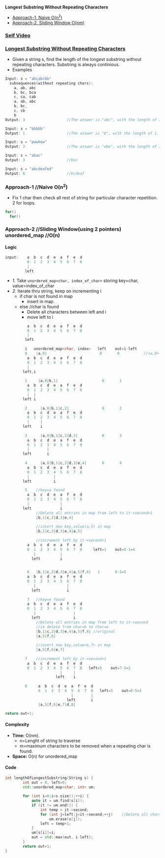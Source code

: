 **Longest Substring Without Repeating Characters**
- [Approach-1, Naive O(n<sup>2</sup>)](#a1)
- [Approach-2, Sliding Window O(nm)](#a2)

### [Self Video](https://youtu.be/_CBE8M-P1rs)

### [Longest Substring Without Repeating Characters](https://leetcode.com/problems/longest-substring-without-repeating-characters/)
- Given a string s, find the length of the longest substring without repeating characters. Substring is always continious.
- Examples
```c
Input: s = "abcabcbb"
  subsequences(without repeating chars):  
    a, ab, abc
    b, bc, bca
    c, ca, cab
    a, ab, abc
    b, bc,
    c, cb
    b
Output: 3                   //The answer is "abc", with the length of 3.

Input: s = "bbbbb"
Output: 1                   //The answer is "b", with the length of 1.

Input: s = "pwwkew"
Output: 3                   //The answer is "wke", with the length of 3. Note "pwke" is not contigious substring.

Input: s = "abac"
Output: 3                   //bac

Input: s = "abcdeafed"
Output: 6                   //bcdeaf
```

<a name=a1></a>
### Approach-1 //Naive O(n<sup>2</sup>)
- Fix 1 char then check all rest of string for particular character repetition. 2 for loops.
```c
for()
  for()
```

### Approach-2  //Sliding Window(using 2 pointers) unordered_map    //O(n)
#### Logic
```c
input:    a  b  c  d  e  a  f  e  d
          0  1  2  3  4  5  6  7  8
          |
         left
```
- *1.* Take `unordered_map<char, index_of_char>` storing key=char, value=index_of_char
- _2._ Iterate thru string, keep on incrementing i
  - if char is not found in map 
    - insert in map.
  - else      //char is found
    - Delete all characters between left and i
    - move left to i
```c
          a  b  c  d  e  a  f  e  d
          0  1  2  3  4  5  6  7  8
          |
         left
         
         i   unordered_map<char, index>   left    out=i-left
         0    |a,0|                        0       0           //<a,0> not in map insert
          a  b  c  d  e  a  f  e  d
          0  1  2  3  4  5  6  7  8
          |
        left,i
         
         1     |a,0|b,1|                    0       1
          a  b  c  d  e  a  f  e  d
          0  1  2  3  4  5  6  7  8
          |  |
        left i
        
         2      |a,0|b,1|c,2|               0       2
          a  b  c  d  e  a  f  e  d
          0  1  2  3  4  5  6  7  8
          |     |
        left    i
        
         3      |a,0|b,1|c,2|d,3|           0       3
          a  b  c  d  e  a  f  e  d
          0  1  2  3  4  5  6  7  8
          |        |
        left       i
        
         4      |a,0|b,1|c,2|d,3|e,4|       0       4
          a  b  c  d  e  a  f  e  d
          0  1  2  3  4  5  6  7  8
          |           |
        left          i

         5    //key=a found
          a  b  c  d  e  a  f  e  d
          0  1  2  3  4  5  6  7  8
          |              |
        left             i
              //Delete all entries in map from left to it->second+1
              |b,1|c,2|d,3|e,4|
                        
              //insert new key,value(a,5) in map
              |b,1|c,2|d,3|e,4|a,5|     
              
              //increment left by it->second+1  
          a  b  c  d  e  a  f  e  d
          0  1  2  3  4  5  6  7  8     left=1    out=5-1=4
             |           |
            left         i    

              
          6   |b,1|c,2|d,3|e,4|a,5|f,6|   1       6-1=5
          a  b  c  d  e  a  f  e  d
          0  1  2  3  4  5  6  7  8
             |              |
            left            i    
          
          7   //key=e found
          a  b  c  d  e  a  f  e  d
          0  1  2  3  4  5  6  7  8
             |                 |
            left               i    
              //Delete all entries in map from left to it->second
              //ie delete from char=b to char=e
              |b,1|c,2|d,3|e,4|a,5|f,6| //original
              |a,5|f,6|
              
              //insert new key,value<e,7> in map
              |a,5|f,6|e,7|
              
         7    //increment left by it->second+1
          a  b  c  d  e  a  f  e  d
          0  1  2  3  4  5  6  7  8   left=5    out=7-5=2
                         |     |
                       left    i
            
         8     a  b  c  d  e  a  f  e  d
               0  1  2  3  4  5  6  7  8   left=5    out=8-5=3
                              |        |
                            left       i
               |a,5|f,6|e,7|d,8|

return out+1;
```
#### Complexity
- **Time:** O(nm). 
  - n=Lenght of string to traverse
  - m=maximum characters to be removed when a repeating char is found.
- **Space:** O(n) for unordered_map
#### Code
```cpp
int lengthOfLongestSubstring(String s) {
        int out = 0, left=0;
        std::unordered_map<char, int> um;
        
        for (int i=0;i<s.size();++i) {
            auto it = um.find(s[i]);
            if (it != um.end()) {
                int temp = it->second;
                for (int j=left;j<it->second;++j)    //Delete all chars from left till
                    um.erase(s[j]);
                left = temp+1;
            }
            um[s[i]]=i;
            out = std::max(out, i-left);
        }
        return out+1;
}
```
